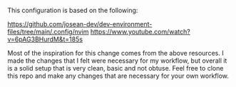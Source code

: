 This configuration is based on the following:

https://github.com/josean-dev/dev-environment-files/tree/main/.config/nvim
https://www.youtube.com/watch?v=6pAG3BHurdM&t=185s

Most of the inspiration for this change comes from the above resources.  I made the changes that I felt were necessary for my workflow, but overall it is a solid setup that is very clean, basic and not obtuse.
Feel free to clone this repo and make any changes that are necessary for your own workflow.
